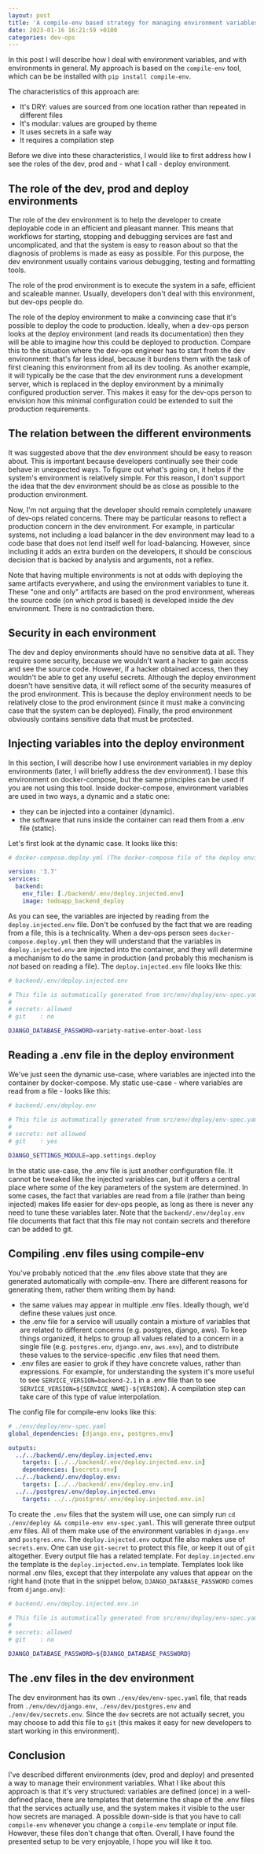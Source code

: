 ```yaml
---
layout: post
title: 'A compile-env based strategy for managing environment variables'
date: 2023-01-16 16:21:59 +0100
categories: dev-ops
---
```


In this post I will describe how I deal with environment variables, and with environments in general.
My approach is based on the `compile-env` tool, which can be be installed with `pip install compile-env`.

The characteristics of this approach are:

- It's DRY: values are sourced from one location rather than repeated in different files
- It's modular: values are grouped by theme
- It uses secrets in a safe way
- It requires a compilation step

Before we dive into these characteristics, I would like to first address how I see the roles of the
dev, prod and - what I call - deploy environment.

## The role of the dev, prod and deploy environments

The role of the dev environment is to help the developer to create deployable code in an efficient
and pleasant manner. This means that workflows for starting, stopping and debugging services are fast and uncomplicated,
and that the system is easy to reason about so that the diagnosis of problems is made as easy as possible. For this purpose,
the dev environment usually contains various debugging, testing and formatting tools.

The role of the prod environment is to execute the system in a safe, efficient and scaleable manner. Usually, developers
don't deal with this environment, but dev-ops people do.

The role of the deploy environment to make a convincing case that it's possible to deploy the code to production.
Ideally, when a dev-ops person looks at the deploy environment (and reads its documentation) then they will be able to imagine
how this could be deployed to production. Compare this to the situation where the dev-ops engineer has to start from the
dev environment: that's far less ideal, because it burdens them with the task of first cleaning this environment from all its
dev tooling. As another example, it will typically be the case that the dev environment runs a development server, which is replaced
in the deploy environment by a minimally configured production server. This makes it easy for the dev-ops person to envision how
this minimal configuration could be extended to suit the production requirements.

## The relation between the different environments

It was suggested above that the dev environment should be easy to reason about. This is important because developers
continually see their code behave in unexpected ways. To figure out what's going on, it helps if the system's environment
is relatively simple. For this reason, I don't support the idea that the dev environment should be as close as possible
to the production environment.

Now, I'm not arguing that the developer should remain completely unaware of dev-ops related concerns. There may be
particular reasons to reflect a production concern in the dev environment. For example, in particular systems,
not including a load balancer in the dev environment may lead to a code base that does not lend itself well for load-balancing. However, since including it adds an extra burden on the developers, it should be conscious decision that is backed by analysis and arguments, not a reflex.

Note that having multiple environments is not at odds with deploying the same artifacts everywhere, and using the environment variables to tune it. These "one and only" artifacts are based on the prod environment, whereas the source code (on which prod is based) is developed inside the dev environment. There is no contradiction there.

## Security in each environment

The dev and deploy environments should have no sensitive data at all. They require some security, because we wouldn't want a hacker to gain access and see the source code. However, if a hacker obtained access, then they wouldn't be able to get any useful secrets.
Although the deploy environment doesn't have sensitive data, it will reflect some of the security measures of the prod environment. This is because the deploy environment needs to be relatively close to the prod environment (since it must make a convincing case that the system can be deployed). Finally, the prod environment obviously contains sensitive data that must be protected.

## Injecting variables into the deploy environment

In this section, I will describe how I use environment variables in my deploy environments (later, I will briefly address the dev environment). I base this environment on docker-compose, but the same principles can be used if you are not using this tool. Inside docker-compose, environment variables are used in two ways, a dynamic and a static one:

- they can be injected into a container (dynamic).
- the software that runs inside the container can read them from a .env file (static).

Let's first look at the dynamic case. It looks like this:

```yaml
# docker-compose.deploy.yml (The docker-compose file of the deploy environment)

version: '3.7'
services:
  backend:
    env_file: [./backend/.env/deploy.injected.env]
    image: todoapp_backend_deploy
```

As you can see, the variables are injected by reading from the `deploy.injected.env` file. Don't be confused by the fact that we are reading from a file, this is a technicality. When a dev-ops person sees `docker-compose.deploy.yml` then they will understand
that the variables in `deploy.injected.env` are injected into the container, and they will determine a mechanism to do the same in production (and probably this mechanism is _not_ based on reading a file). The `deploy.injected.env` file looks like this:

```bash
# backend/.env/deploy.injected.env

# This file is automatically generated from src/env/deploy/env-spec.yaml
#
# secrets: allowed
# git    : no

DJANGO_DATABASE_PASSWORD=variety-native-enter-boat-loss
```

## Reading a .env file in the deploy environment

We've just seen the dynamic use-case, where variables are injected into the container by docker-compose. My static use-case - where variables are read from a file - looks like this:

```bash
# backend/.env/deploy.env

# This file is automatically generated from src/env/deploy/env-spec.yaml
#
# secrets: not allowed
# git    : yes

DJANGO_SETTINGS_MODULE=app.settings.deploy
```

In the static use-case, the .env file is just another configuration file. It cannot be tweaked like the injected variables can, but it offers a central place where some of the key parameters of the system are determined. In some cases, the fact that variables are read from a file (rather than being injected) makes life easier for dev-ops people, as long as there is never any need to tune these variables later. Note that the `backend/.env/deploy.env` file documents that fact that this file may not
contain secrets and therefore can be added to git.

## Compiling .env files using compile-env

You've probably noticed that the .env files above state that they are generated automatically with compile-env. There are different reasons for generating them, rather them writing them by hand:

- the same values may appear in multiple .env files. Ideally though, we'd define these values just once.
- the .env file for a service will usually contain a mixture of variables that are related to different concerns
  (e.g. postgres, django, aws). To keep things organized, it helps to group all values related to a concern
  in a single file (e.g. `postgres.env`, `django.env`, `aws.env`), and to distribute these values to the service-specific .env files that need them.
- .env files are easier to grok if they have concrete values, rather than expressions. For example, for understanding the system
  it's more useful to see `SERVICE_VERSION=backend-2.1` in a .env file than to see `SERVICE_VERSION=${SERVICE_NAME}-${VERSION}`.
  A compilation step can take care of this type of value interpolation.

The config file for compile-env looks like this:

```yaml
# ./env/deploy/env-spec.yaml
global_dependencies: [django.env, postgres.env]

outputs:
  ../../backend/.env/deploy.injected.env:
    targets: [../../backend/.env/deploy.injected.env.in]
    dependencies: [secrets.env]
  ../../backend/.env/deploy.env:
    targets: [../../backend/.env/deploy.env.in]
  ../../postgres/.env/deploy.injected.env:
    targets: ../../postgres/.env/deploy.injected.env.in]
```

To create the `.env` files that the system will use, one can simply run `cd ./env/deploy && compile-env env-spec.yaml`.
This will generate three output .env files. All of them make use of the environment variables in `django.env` and `postgres.env`.
The `deploy.injected.env` output file also makes use of `secrets.env`. One can use `git-secret` to protect this file, or keep it out of `git`
altogether.
Every output file has a related template. For `deploy.injected.env` the template is the `deploy.injected.env.in` template. Templates look like normal .env files,
except that they interpolate any values that appear on the right hand (note that in the snippet below, `DJANGO_DATABASE_PASSWORD` comes from `django.env`):

```bash
# backend/.env/deploy.injected.env.in

# This file is automatically generated from src/env/deploy/env-spec.yaml
#
# secrets: allowed
# git    : no

DJANGO_DATABASE_PASSWORD=${DJANGO_DATABASE_PASSWORD}
```

## The .env files in the dev environment

The dev environment has its own `./env/dev/env-spec.yaml` file, that reads from `./env/dev/django.env`, `./env/dev/postgres.env` and
`./env/dev/secrets.env`. Since the `dev` secrets are not actually secret, you may choose to add this file to `git` (this makes it easy
for new developers to start working in this environment).

## Conclusion

I've described different environments (dev, prod and deploy) and presented a way to manage their environment variables. What I like about
this approach is that it's very structured: variables are defined (once) in a well-defined place, there are templates that determine
the shape of the .env files that the services actually use, and the system makes it visible to the user how secrets are managed. A possible
down-side is that you have to call `compile-env` whenever you change a `compile-env` template or input file. However, these files don't
change that often. Overall, I have found the presented setup to be very enjoyable, I hope you will like it too.
